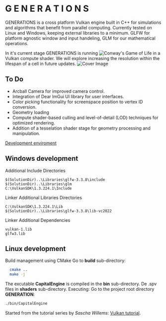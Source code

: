 # G E N E R A T I O N S
GENERATIONS is a cross platform Vulkan engine built in C++ for simulations and algorithms that benefit from parallel computing. Currently tested on Linux and Windows, keeping external libraries to a minimum. GLFW for platform agnostic window and input handeling, GLM for our mathematical operations. 

In it's current stage GENERATIONS is running ![Conway's Game of Life](https://en.wikipedia.org/wiki/Conway%27s_Game_of_Life) in a Vulkan compute shader. We will explore increasing the resolution within the lifespan of a cell in future updates.
![Cover Image](https://github.com/CorrelateVisuals/GENERATIONS/blob/main/assets/CoverCapture.PNG?raw=true)

## To Do
- Arcball Camera for improved camera control.
- Integration of Dear ImGui UI library for user interfaces.
- Color picking functionality for screenspace position to vertex ID conversion.
- Geometry loading
- Compute shader-based culling and level-of-detail (LOD) techniques for optimized rendering.
- Addition of a tesselation shader stage for geometry processing and manipulation.

[Development enviroment](https://vulkan-tutorial.com/Development_environment)

## Windows development
Additional Include Directories
```
$(SolutionDir)..\Libraries\glfw-3.3.8\include
$(SolutionDir)..\Libraries\glm
C:\VulkanSDK\1.3.224.1\Include
```
Linker Additional Libraries Directories
```text
C:\VulkanSDK\1.3.224.1\Lib
$(SolutionDir)..\Libraries\glfw-3.3.8\lib-vc2022
```
Linker Additional Dependencies
```text
vulkan-1.lib
glfw3.lib
```

## Linux development
Build management using CMake
Go to **build** sub-directory:
```bash
  cmake ..
  make -j
```
The excutable **CapitalEngine** is compiled in the **bin** sub-directory. De .spv files in **shaders** sub-directory.
Executing: Go to the project root directory **GENERATION**:
```bash
./bin/CapitalEngine
```



Started from the tutorial series by *Sascha Willems*: [Vulkan tutorial](https://vulkan-tutorial.com/Introduction).

